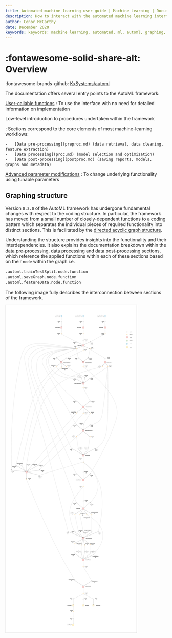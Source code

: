```yaml
---
title: Automated machine learning user guide | Machine Learning | Documentation for kdb+ and q
description: How to interact with the automated machine learning interface
author: Conor McCarthy
date: December 2020
keywords: keywords: machine learning, automated, ml, automl, graphing, cli, user interface
---
```


# :fontawesome-solid-share-alt: Overview

:fontawesome-brands-github:
[KxSystems/automl](https://github.com/kxsystems/automl)

The documentation offers several entry points to the AutoML framework:

[User-callable functions](functions.md)
: To use the interface with no need for detailed information on implementation

Low-level introduction to procedures undertaken within the framework

: Sections correspond to the core elements of most machine-learning workflows:

	-   [Data pre-processing](preproc.md) (data retrieval, data cleaning, feature extraction)
	-   [Data processing](proc.md) (model selection and optimization)
	-   [Data post-processing](postproc.md) (saving reports, models, graphs and metadata)

[Advanced parameter modifications](advanced.md)
: To change underlying functionality using tunable parameters


## Graphing structure

Version `0.3.0` of the AutoML framework has undergone fundamental changes with respect to the coding structure. In particular, the framework has moved from a small number of closely-dependent functions to a coding pattern which separates the individual pieces of required functionality into distinct sections. This is facilitated by the [directed acyclic graph structure](../../toolkit/graph/index.md).

Understanding the structure provides insights into the functionality and their interdependencies. It also explains the documentation breakdown within the [data pre-processing](preproc.md), [data processing](proc.md) and [data post-processing](postproc.md) sections, which reference the applied functions within each of these sections based on their `node` within the graph i.e. 

```txt
.automl.trainTestSplit.node.function
.automl.saveGraph.node.function
.automl.featureData.node.function
```

The following image fully describes the interconnection between sections of the framework.

[![Interconnections](img/Automl_Graph.png)](img/Automl_Graph.png "Click to expand")
